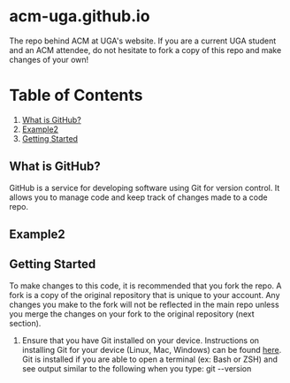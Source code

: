 # acm-uga.github.io
The repo behind ACM at UGA's website. If you are a current UGA student and an ACM attendee, do not hesitate to fork a copy of this repo and make changes of your own!

# Table of Contents
1. [What is GitHub?](#example)
2. [Example2](#example2)
3. [Getting Started](#third-example)


## What is GitHub?
GitHub is a service for developing software using Git for version control. It allows you to manage code and keep track of changes made to a code repo. 
## Example2
## Getting Started
To make changes to this code, it is recommended that you fork the repo. A fork is a copy of the original repository that is unique to your account. Any changes you make to the fork will not be reflected in the main repo unless you merge the changes on your fork to the original repository (next section).
1. Ensure that you have Git installed on your device. Instructions on installing Git for your device (Linux, Mac, Windows) can be found [here](https://git-scm.com/book/en/v2/Getting-Started-Installing-Git). Git is installed if you are able to open a terminal (ex: Bash or ZSH) and see output similar to the following when you type:
    git --version


